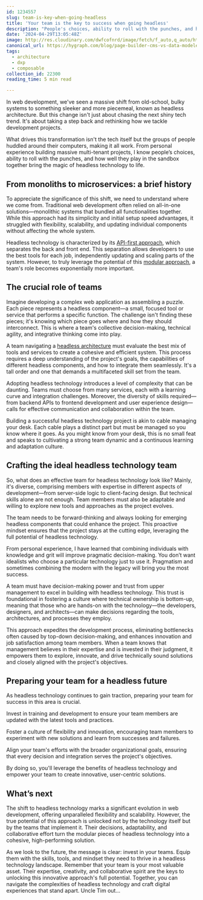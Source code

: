 ```yaml
---
id: 1234557
slug: team-is-key-when-going-headless
title: 'Your team is the key to success when going headless'
description: "People's choices, ability to roll with the punches, and how well they play in the sandbox together bring the magic of headless technology to life."
date: '2024-04-29T13:05:48Z'
image: http://res.cloudinary.com/dwfcofnrd/image/fetch/f_auto,q_auto/https%3A%2F%2Fmedia.graphassets.com%2FicyDJDb6Shmzx7rhX4bG
canonical_url: https://hygraph.com/blog/page-builder-cms-vs-data-modeler-cms
tags:
  - architecture
  - dxp
  - composable
collection_id: 22300
reading_time: 5 min read

---
```


In web development, we've seen a massive shift from old-school, bulky systems to something sleeker and more piecemeal, known as headless architecture. But this change isn't just about chasing the next shiny tech trend. It's about taking a step back and rethinking how we tackle development projects.

What drives this transformation isn't the tech itself but the groups of people huddled around their computers, making it all work. From personal experience building massive multi-tenant projects, I know people’s choices, ability to roll with the punches, and how well they play in the sandbox together bring the magic of headless technology to life.

## From monoliths to microservices: a brief history

To appreciate the significance of this shift, we need to understand where we come from. Traditional web development often relied on all-in-one solutions—monolithic systems that bundled all functionalities together. While this approach had its simplicity and initial setup speed advantages, it struggled with flexibility, scalability, and updating individual components without affecting the whole system.

Headless technology is characterized by its [API-first approach](https://hygraph.com/blog/backend-agnostic-architecture), which separates the back and front end. This separation allows developers to use the best tools for each job, independently updating and scaling parts of the system. However, to truly leverage the potential of this [modular approach](https://hygraph.com/blog/modular-content), a team's role becomes exponentially more important.

## The crucial role of teams

Imagine developing a complex web application as assembling a puzzle. Each piece represents a headless component—a small, focused tool or service that performs a specific function. The challenge isn't finding these pieces; it's knowing which piece goes where and how they should interconnect. This is where a team's collective decision-making, technical agility, and integrative thinking come into play.

A team navigating a [headless architecture](https://hygraph.com/blog/headless-architecture) must evaluate the best mix of tools and services to create a cohesive and efficient system. This process requires a deep understanding of the project's goals, the capabilities of different headless components, and how to integrate them seamlessly. It's a tall order and one that demands a multifaceted skill set from the team.

Adopting headless technology introduces a level of complexity that can be daunting. Teams must choose from many services, each with a learning curve and integration challenges. Moreover, the diversity of skills required—from backend APIs to frontend development and user experience design—calls for effective communication and collaboration within the team.

Building a successful headless technology project is akin to cable managing your desk. Each cable plays a distinct part but must be managed so you know where it goes. As you might know from your desk, this is no small feat and speaks to cultivating a strong team dynamic and a continuous learning and adaptation culture.

## Crafting the ideal headless technology team

So, what does an effective team for headless technology look like? Mainly, it's diverse, comprising members with expertise in different aspects of development—from server-side logic to client-facing design. But technical skills alone are not enough. Team members must also be adaptable and willing to explore new tools and approaches as the project evolves.

The team needs to be forward-thinking and always looking for emerging headless components that could enhance the project. This proactive mindset ensures that the project stays at the cutting edge, leveraging the full potential of headless technology.

From personal experience, I have learned that combining individuals with knowledge and grit will improve pragmatic decision-making. You don’t want idealists who choose a particular technology just to use it. Pragmatism and sometimes combining the modern with the legacy will bring you the most success.

A team must have decision-making power and trust from upper management to excel in building with headless technology. This trust is foundational in fostering a culture where technical ownership is bottom-up, meaning that those who are hands-on with the technology—the developers, designers, and architects—can make decisions regarding the tools, architectures, and processes they employ.

This approach expedites the development process, eliminating bottlenecks often caused by top-down decision-making, and enhances innovation and job satisfaction among team members. When a team knows that management believes in their expertise and is invested in their judgment, it empowers them to explore, innovate, and drive technically sound solutions and closely aligned with the project's objectives.

## Preparing your team for a headless future

As headless technology continues to gain traction, preparing your team for success in this area is crucial.

Invest in training and development to ensure your team members are updated with the latest tools and practices.

Foster a culture of flexibility and innovation, encouraging team members to experiment with new solutions and learn from successes and failures.

Align your team's efforts with the broader organizational goals, ensuring that every decision and integration serves the project's objectives.

By doing so, you'll leverage the benefits of headless technology and empower your team to create innovative, user-centric solutions.

## What’s next

The shift to headless technology marks a significant evolution in web development, offering unparalleled flexibility and scalability. However, the true potential of this approach is unlocked not by the technology itself but by the teams that implement it. Their decisions, adaptability, and collaborative effort turn the modular pieces of headless technology into a cohesive, high-performing solution.

As we look to the future, the message is clear: invest in your teams. Equip them with the skills, tools, and mindset they need to thrive in a headless technology landscape. Remember that your team is your most valuable asset. Their expertise, creativity, and collaborative spirit are the keys to unlocking this innovative approach's full potential. Together, you can navigate the complexities of headless technology and craft digital experiences that stand apart. Uncle Tim out…